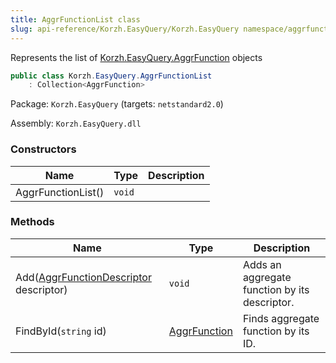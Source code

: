 ```yaml
---
title: AggrFunctionList class
slug: api-reference/Korzh.EasyQuery/Korzh.EasyQuery namespace/aggrfunctionlist-class
---
```



Represents the list of [Korzh.EasyQuery.AggrFunction](/api-reference/korzh-easyquery/korzh-easyquery-namespace/aggrfunction-class) objects
```csharp
public class Korzh.EasyQuery.AggrFunctionList
    : Collection<AggrFunction>

```
Package: `Korzh.EasyQuery` (targets: `netstandard2.0`)

Assembly: `Korzh.EasyQuery.dll`

### Constructors

| Name | Type | Description | 
| --- | --- | --- | 
| AggrFunctionList() | `void` |  | 


### Methods

| Name | Type | Description | 
| --- | --- | --- | 
| Add([AggrFunctionDescriptor](/api-reference/korzh-easyquery/korzh-easyquery-namespace/aggrfunctiondescriptor-struct) descriptor) | `void` | Adds an aggregate function by its descriptor. | 
| FindById(`string` id) | [AggrFunction](/api-reference/korzh-easyquery/korzh-easyquery-namespace/aggrfunction-class) | Finds aggregate function by its ID. |